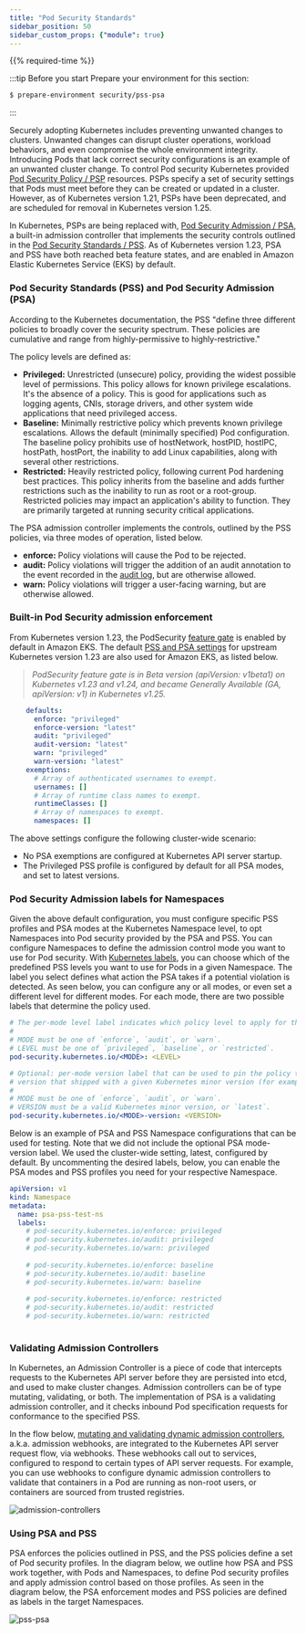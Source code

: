 ```yaml
---
title: "Pod Security Standards"
sidebar_position: 50
sidebar_custom_props: {"module": true}
---
```


{{% required-time %}}

:::tip Before you start
Prepare your environment for this section:

```bash timeout=300 wait=30
$ prepare-environment security/pss-psa
```

:::

Securely adopting Kubernetes includes preventing unwanted changes to clusters. Unwanted changes can disrupt cluster operations, workload behaviors, and even compromise the whole environment integrity. Introducing Pods that lack correct security configurations is an example of an unwanted cluster change. To control Pod security Kubernetes provided [Pod Security Policy / PSP](https://kubernetes.io/docs/concepts/policy/pod-security-policy/) resources. PSPs specify a set of security settings that Pods must meet before they can be created or updated in a cluster. However, as of Kubernetes version 1.21, PSPs have been deprecated, and are scheduled for removal in Kubernetes version 1.25.

In Kubernetes, PSPs are being replaced with, [Pod Security Admission / PSA](https://kubernetes.io/docs/concepts/security/pod-security-admission/), a built-in admission controller that implements the security controls outlined in the [Pod Security Standards / PSS](https://kubernetes.io/docs/concepts/security/pod-security-standards/). As of Kubernetes version 1.23, PSA and PSS have both reached beta feature states, and are enabled in Amazon Elastic Kubernetes Service (EKS) by default.

### Pod Security Standards (PSS) and Pod Security Admission (PSA)

According to the Kubernetes documentation, the PSS "define three different policies to broadly cover the security spectrum. These policies are cumulative and range from highly-permissive to highly-restrictive."

The policy levels are defined as:

* **Privileged:** Unrestricted (unsecure) policy, providing the widest possible level of permissions. This policy allows for known privilege escalations. It's the absence of a policy. This is good for applications such as logging agents, CNIs, storage drivers, and other system wide applications that need privileged access.
* **Baseline:** Minimally restrictive policy which prevents known privilege escalations. Allows the default (minimally specified) Pod configuration. The baseline policy prohibits use of hostNetwork, hostPID, hostIPC, hostPath, hostPort, the inability to add Linux capabilities, along with several other restrictions.
* **Restricted:** Heavily restricted policy, following current Pod hardening best practices. This policy inherits from the baseline and adds further restrictions such as the inability to run as root or a root-group. Restricted policies may impact an application's ability to function. They are primarily targeted at running security critical applications.

The PSA admission controller implements the controls, outlined by the PSS policies, via three modes of operation, listed below.

* **enforce:** Policy violations will cause the Pod to be rejected.
* **audit:** Policy violations will trigger the addition of an audit annotation to the event recorded in the [audit log](https://kubernetes.io/docs/tasks/debug/debug-cluster/audit/), but are otherwise allowed.
* **warn:** Policy violations will trigger a user-facing warning, but are otherwise allowed.

### Built-in Pod Security admission enforcement

From Kubernetes version 1.23, the PodSecurity [feature gate](https://kubernetes.io/docs/reference/command-line-tools-reference/feature-gates/) is enabled by default in Amazon EKS. The default [PSS and PSA settings](https://kubernetes.io/docs/tasks/configure-pod-container/enforce-standards-admission-controller/#configure-the-admission-controller) for upstream Kubernetes version 1.23 are also used for Amazon EKS, as listed below.

> *PodSecurity feature gate is in Beta version (apiVersion: v1beta1) on Kubernetes v1.23 and v1.24, and became Generally Available (GA,  apiVersion: v1) in Kubernetes v1.25.*

```yaml
    defaults:
      enforce: "privileged"
      enforce-version: "latest"
      audit: "privileged"
      audit-version: "latest"
      warn: "privileged"
      warn-version: "latest"
    exemptions:
      # Array of authenticated usernames to exempt.
      usernames: []
      # Array of runtime class names to exempt.
      runtimeClasses: []
      # Array of namespaces to exempt.
      namespaces: []
```

The above settings configure the following cluster-wide scenario:

* No PSA exemptions are configured at Kubernetes API server startup.
* The Privileged PSS profile is configured by default for all PSA modes, and set to latest versions.

### Pod Security Admission labels for Namespaces

Given the above default configuration, you must configure specific PSS profiles and PSA modes at the Kubernetes Namespace level, to opt Namespaces into Pod security provided by the PSA and PSS. You can configure Namespaces to define the admission control mode you want to use for Pod security. With [Kubernetes labels](https://kubernetes.io/docs/concepts/overview/working-with-objects/labels), you can choose which of the predefined PSS levels you want to use for Pods in a given Namespace. The label you select defines what action the PSA takes if a potential violation is detected. As seen below, you can configure any or all modes, or even set a different level for different modes. For each mode, there are two possible labels that determine the policy used.

```yaml
# The per-mode level label indicates which policy level to apply for the mode.
#
# MODE must be one of `enforce`, `audit`, or `warn`.
# LEVEL must be one of `privileged`, `baseline`, or `restricted`.
pod-security.kubernetes.io/<MODE>: <LEVEL>

# Optional: per-mode version label that can be used to pin the policy to the
# version that shipped with a given Kubernetes minor version (for example v1.24).
#
# MODE must be one of `enforce`, `audit`, or `warn`.
# VERSION must be a valid Kubernetes minor version, or `latest`.
pod-security.kubernetes.io/<MODE>-version: <VERSION>
```

Below is an example of PSA and PSS Namespace configurations that can be used for testing. Note that we did not include the optional PSA mode-version label. We used the cluster-wide setting, latest, configured by default. By uncommenting the desired labels, below, you can enable the PSA modes and PSS profiles you need for your respective Namespace.

```yaml
apiVersion: v1
kind: Namespace
metadata:
  name: psa-pss-test-ns
  labels:    
    # pod-security.kubernetes.io/enforce: privileged
    # pod-security.kubernetes.io/audit: privileged
    # pod-security.kubernetes.io/warn: privileged
    
    # pod-security.kubernetes.io/enforce: baseline
    # pod-security.kubernetes.io/audit: baseline
    # pod-security.kubernetes.io/warn: baseline
    
    # pod-security.kubernetes.io/enforce: restricted
    # pod-security.kubernetes.io/audit: restricted
    # pod-security.kubernetes.io/warn: restricted
      
```

### Validating Admission Controllers

In Kubernetes, an Admission Controller is a piece of code that intercepts requests to the Kubernetes API server before they are persisted into etcd, and used to make cluster changes. Admission controllers can be of  type mutating, validating, or both. The implementation of PSA is a validating admission controller, and it checks inbound Pod specification requests for conformance to the specified PSS.

In the flow below, [mutating and validating dynamic admission controllers](https://kubernetes.io/docs/reference/access-authn-authz/extensible-admission-controllers/), a.k.a. admission webhooks, are integrated to the Kubernetes API server request flow, via webhooks. These webhooks call out to services, configured to respond to certain types of API server requests. For example, you can use webhooks to configure dynamic admission controllers to validate that containers in a Pod are running as non-root users, or containers are sourced from trusted registries.

![admission-controllers](k8s-admission-controllers.png)

### Using PSA and PSS

PSA enforces the policies outlined in PSS, and the PSS policies define a set of Pod security profiles. In the diagram below, we outline how PSA and PSS work together, with Pods and Namespaces, to define Pod security profiles and apply admission control based on those profiles. As seen in the diagram below, the PSA enforcement modes and PSS policies are defined as labels in the target Namespaces.

![pss-psa](using-pss-psa.png)
